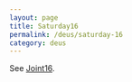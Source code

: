 ```yaml
---
layout: page
title: Saturday16
permalink: /deus/saturday-16
category: deus
---
```

See [Joint16](joint-16).
